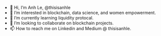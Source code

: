 - 👋 Hi, I’m Anh Le, @thisisanhle
- 👀 I’m interested in blockchain, data science, and women empowerment.
- 🌱 I’m currently learning liquidity protocal.
- 💞️ I’m looking to collaborate on blockchain projects.
- 📫 How to reach me on Linkedin and Medium @ thisisanhle.

<!---
thisisanhle/thisisanhle is a ✨ special ✨ repository because its `README.md` (this file) appears on your GitHub profile.
You can click the Preview link to take a look at your changes.
--->
